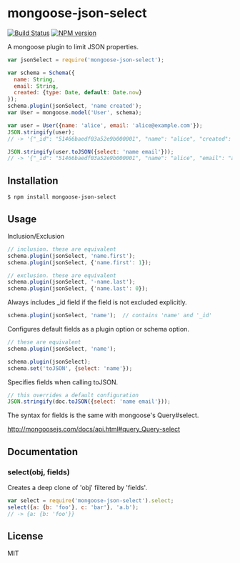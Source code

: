 # mongoose-json-select
[![Build Status](https://travis-ci.org/nkzawa/mongoose-json-select.png?branch=master)](https://travis-ci.org/nkzawa/mongoose-json-select)
[![NPM version](https://badge.fury.io/js/mongoose-json-select.png)](http://badge.fury.io/js/mongoose-json-select)

A mongoose plugin to limit JSON properties.

```js
var jsonSelect = require('mongoose-json-select');

var schema = Schema({
  name: String,
  email: String,
  created: {type: Date, default: Date.now}
});
schema.plugin(jsonSelect, 'name created');
var User = mongoose.model('User', schema);

var user = User({name: 'alice', email: 'alice@example.com'});
JSON.stringify(user);
// -> '{"_id": "51466baedf03a52e9b000001", "name": "alice", "created": "2013-03-16T16:08:38.065Z"}'

JSON.stringify(user.toJSON({select: 'name email'}));
// -> '{"_id": "51466baedf03a52e9b000001", "name": "alice", "email": "alice@example.com"}'
```

## Installation
    $ npm install mongoose-json-select

## Usage
Inclusion/Exclusion
```js
// inclusion. these are equivalent
schema.plugin(jsonSelect, 'name.first');
schema.plugin(jsonSelect, {'name.first': 1});

// exclusion. these are equivalent
schema.plugin(jsonSelect, '-name.last');
schema.plugin(jsonSelect, {'name.last': 0});
```

Always includes _id field if the field is not excluded explicitly.
```js
schema.plugin(jsonSelect, 'name');  // contains 'name' and '_id'
```

Configures default fields as a plugin option or schema option.
```js
// these are equivalent
schema.plugin(jsonSelect, 'name');

schema.plugin(jsonSelect);
schema.set('toJSON', {select: 'name'});
```

Specifies fields when calling toJSON.
```js
// this overrides a default configuration
JSON.stringify(doc.toJSON({select: 'name email'}));
```

The syntax for fields is the same with mongoose's Query#select.

http://mongoosejs.com/docs/api.html#query_Query-select


## Documentation

### select(obj, fields)
Creates a deep clone of 'obj' filtered by 'fields'.

```js
var select = require('mongoose-json-select').select;
select({a: {b: 'foo'}, c: 'bar'}, 'a.b');
// -> {a: {b: 'foo'}}
```

## License
MIT

